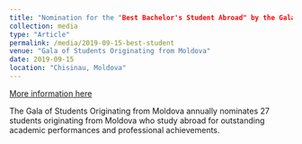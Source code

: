 ```yaml
---
title: "Nomination for the "Best Bachelor's Student Abroad" by the Gala of Students Originating from Moldova, VII-th Edition"
collection: media
type: "Article"
permalink: /media/2019-09-15-best-student
venue: "Gala of Students Originating from Moldova"
date: 2019-09-15
location: "Chisinau, Moldova"
---
```


[More information here](https://unica.md/monden/lista-celor-mai-buni-studenti-moldoveni-care-isi-fac-studiile-in-strainatate/)

The Gala of Students Originating from Moldova annually nominates 27 students originating from Moldova who study abroad for outstanding academic performances and professional achievements.

<!-- ![Image](../images/gala.png) -->
